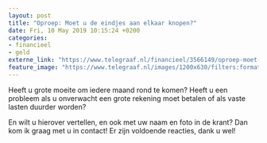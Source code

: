 ```yaml
---
layout: post
title: "Oproep: Moet u de eindjes aan elkaar knopen?"
date: Fri, 10 May 2019 10:15:24 +0200
categories: 
- financieel 
- geld 
externe_link: "https://www.telegraaf.nl/financieel/3566149/oproep-moet-u-de-eindjes-aan-elkaar-knopen"
feature_image: "https://www.telegraaf.nl/images/1200x630/filters:format(jpeg):quality(80)/cdn-kiosk-api.telegraaf.nl/d36713b0-7325-11e9-941a-02c309bc01c1.jpg"
---
```


<p class="intro">Heeft u grote moeite om iedere maand rond te komen? Heeft u een probleem als u onverwacht een grote rekening moet betalen of als vaste lasten duurder worden?</p> <p>En wilt u hierover vertellen, en ook met uw naam en foto in de krant? Dan kom ik graag met u in contact! Er zijn voldoende reacties, dank u wel!</p>

